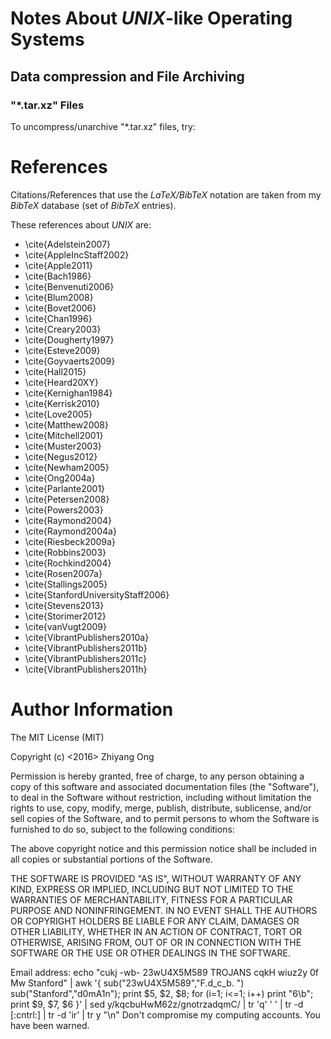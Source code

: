 #	Notes About *UNIX*-like Operating Systems



##	Data compression and File Archiving

###	"*.tar.xz" Files 

To uncompress/unarchive "*.tar.xz" files, try:







#	References


Citations/References that use the *LaTeX/BibTeX* notation are taken
	from my *BibTeX* database (set of *BibTeX* entries).


These references about *UNIX* are:
+ \cite{Adelstein2007}
+ \cite{AppleIncStaff2002}
+ \cite{Apple2011}
+ \cite{Bach1986}
+ \cite{Benvenuti2006}
+ \cite{Blum2008}
+ \cite{Bovet2006}
+ \cite{Chan1996}
+ \cite{Creary2003}
+ \cite{Dougherty1997}
+ \cite{Esteve2009}
+ \cite{Goyvaerts2009}
+ \cite{Hall2015}
+ \cite{Heard20XY}
+ \cite{Kernighan1984}
+ \cite{Kerrisk2010}
+ \cite{Love2005}
+ \cite{Matthew2008}
+ \cite{Mitchell2001}
+ \cite{Muster2003}
+ \cite{Negus2012}
+ \cite{Newham2005}
+ \cite{Ong2004a}
+ \cite{Parlante2001}
+ \cite{Petersen2008}
+ \cite{Powers2003}
+ \cite{Raymond2004}
+ \cite{Raymond2004a}
+ \cite{Riesbeck2009a}
+ \cite{Robbins2003}
+ \cite{Rochkind2004}
+ \cite{Rosen2007a}
+ \cite{Stallings2005}
+ \cite{StanfordUniversityStaff2006}
+ \cite{Stevens2013}
+ \cite{Storimer2012}
+ \cite{vanVugt2009}
+ \cite{VibrantPublishers2010a}
+ \cite{VibrantPublishers2011b}
+ \cite{VibrantPublishers2011c}
+ \cite{VibrantPublishers2011h}







#	Author Information

The MIT License (MIT)

Copyright (c) <2016> Zhiyang Ong

Permission is hereby granted, free of charge, to any person obtaining a copy of this software and associated documentation files (the "Software"), to deal in the Software without restriction, including without limitation the rights to use, copy, modify, merge, publish, distribute, sublicense, and/or sell copies of the Software, and to permit persons to whom the Software is furnished to do so, subject to the following conditions:

The above copyright notice and this permission notice shall be included in all copies or substantial portions of the Software.

THE SOFTWARE IS PROVIDED "AS IS", WITHOUT WARRANTY OF ANY KIND, EXPRESS OR IMPLIED, INCLUDING BUT NOT LIMITED TO THE WARRANTIES OF MERCHANTABILITY, FITNESS FOR A PARTICULAR PURPOSE AND NONINFRINGEMENT. IN NO EVENT SHALL THE AUTHORS OR COPYRIGHT HOLDERS BE LIABLE FOR ANY CLAIM, DAMAGES OR OTHER LIABILITY, WHETHER IN AN ACTION OF CONTRACT, TORT OR OTHERWISE, ARISING FROM, OUT OF OR IN CONNECTION WITH THE SOFTWARE OR THE USE OR OTHER DEALINGS IN THE SOFTWARE.

Email address: echo "cukj -wb- 23wU4X5M589 TROJANS cqkH wiuz2y 0f Mw Stanford" | awk '{ sub("23wU4X5M589","F.d_c_b. ") sub("Stanford","d0mA1n"); print $5, $2, $8; for (i=1; i<=1; i++) print "6\b"; print $9, $7, $6 }' | sed y/kqcbuHwM62z/gnotrzadqmC/ | tr 'q' ' ' | tr -d [:cntrl:] | tr -d 'ir' | tr y "\n"		Don't compromise my computing accounts. You have been warned.

